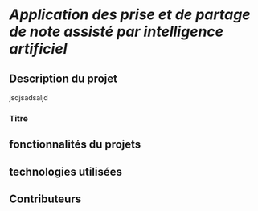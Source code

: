 # *Application des prise et de partage de note assisté par intelligence artificiel* 

## Description du projet
jsdjsadsaljd
### Titre

## fonctionnalités du projets


## technologies utilisées


## Contributeurs 
